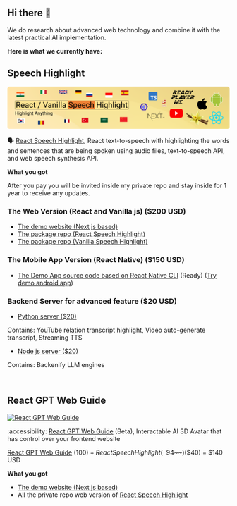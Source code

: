 ## Hi there 👋

We do research about advanced web technology and combine it with the latest practical AI implementation.

**Here is what we currently have:**

## Speech Highlight

[![Text To Speech Javascript](https://raw.githubusercontent.com/albirrkarim/react-speech-highlight-demo/main/img/banner.png)](https://github.com/albirrkarim/react-speech-highlight-demo)

:speaking_head: [React Speech Highlight](https://github.com/albirrkarim/react-speech-highlight-demo), React text-to-speech with highlighting the words and sentences that are being spoken using audio files, text-to-speech API, and web speech synthesis API.

**What you got**

After you pay you will be invited inside my private repo and stay inside for 1 year to receive any updates.

### The Web Version (React and Vanilla js) ($200 USD)

- [The demo website (Next js based)](https://github.com/Web-XR-AI-lab/demo-website-react-speech-highlight)
- [The package repo (React Speech Highlight)](https://github.com/Web-XR-AI-lab/react-speech-highlight)
- [The package repo (Vanilla Speech Highlight)](https://github.com/Web-XR-AI-lab/vanilla-speech-highlight)

### The Mobile App Version (React Native) ($150 USD)

- [The Demo App source code based on React Native CLI](https://github.com/Web-XR-AI-lab/react-native-speech-highlight-cli-version) (Ready) ([Try demo android app](https://github.com/albirrkarim/react-speech-highlight-demo?tab=readme-ov-file#react-native-speech-highlight))

### Backend Server for advanced feature ($20 USD)

- [Python server ($20)](https://github.com/Web-XR-AI-lab/rshl_python_helper)
  
Contains: YouTube relation transcript highlight, Video auto-generate transcript, Streaming TTS

- [Node js server ($20)](https://github.com/Web-XR-AI-lab/rshl_node)

Contains: Backenify LLM engines

<br/>

## React GPT Web Guide

[![React GPT Web Guide](https://raw.githubusercontent.com/albirrkarim/react-gpt-web-guide-docs/main/img/banner.png)](https://github.com/albirrkarim/react-gpt-web-guide-docs)

:accessibility: [React GPT Web Guide](https://github.com/albirrkarim/react-gpt-web-guide-docs) (Beta), Interactable AI 3D Avatar that has control over your frontend website

[React GPT Web Guide](https://github.com/albirrkarim/react-gpt-web-guide-docs) ($100) + React Speech Highlight(~~$94~~)($40) = $140 USD

**What you got**

- [The demo website (Next js based)](https://github.com/Web-XR-AI-lab/demo-website-gpt-web-guide)
- All the private repo web version of [React Speech Highlight](#the-web-version-react-and-vanilla-js)

<!--

**Here are some ideas to get you started:**

🙋‍♀️ A short introduction - what is your organization all about?
🌈 Contribution guidelines - how can the community get involved?
👩‍💻 Useful resources - where can the community find your docs? Is there anything else the community should know?
🍿 Fun facts - what does your team eat for breakfast?
🧙 Remember, you can do mighty things with the power of [Markdown](https://docs.github.com/github/writing-on-github/getting-started-with-writing-and-formatting-on-github/basic-writing-and-formatting-syntax)
-->
